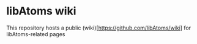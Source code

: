 # libAtoms wiki

This repository hosts a public (wiki)[https://github.com/libAtoms/wiki] for libAtoms-related pages
